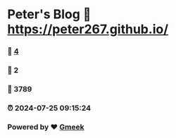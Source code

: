 # Peter's Blog :link: https://peter267.github.io/ 
### :page_facing_up: [4](https://peter267.github.io//tag.html) 
### :speech_balloon: 2 
### :hibiscus: 3789 
### :alarm_clock: 2024-07-25 09:15:24 
### Powered by :heart: [Gmeek](https://github.com/Meekdai/Gmeek)
